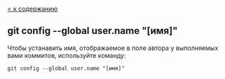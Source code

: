 [< к содержанию](./readme.md)

## **git config --global user.name "[имя]"**

Чтобы устанавить имя, отображаемое в поле автора у выполняемых вами коммитов, используйте команду:

```
git config --global user.name "[имя]"
```